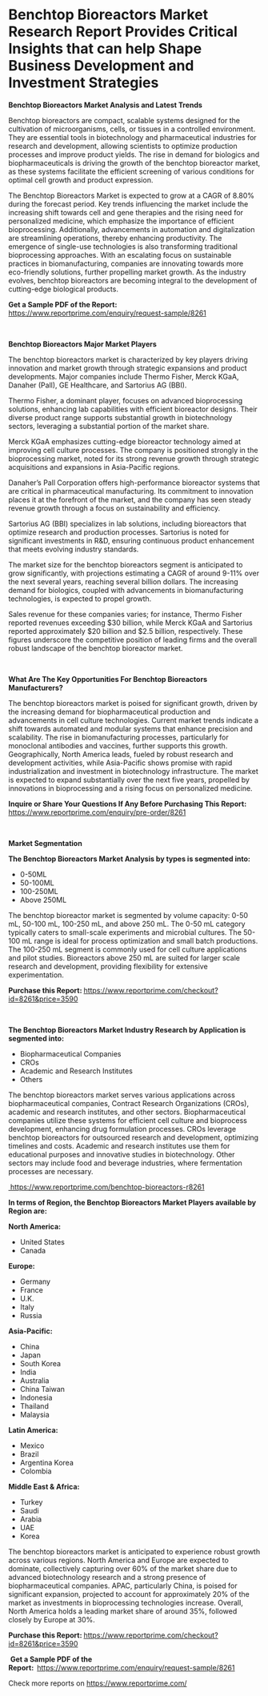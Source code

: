<p><h1>Benchtop Bioreactors Market Research Report Provides Critical Insights that can help Shape Business Development and Investment Strategies</h1></p><p><strong>Benchtop Bioreactors Market Analysis and Latest Trends</strong></p>
<p><p>Benchtop bioreactors are compact, scalable systems designed for the cultivation of microorganisms, cells, or tissues in a controlled environment. They are essential tools in biotechnology and pharmaceutical industries for research and development, allowing scientists to optimize production processes and improve product yields. The rise in demand for biologics and biopharmaceuticals is driving the growth of the benchtop bioreactor market, as these systems facilitate the efficient screening of various conditions for optimal cell growth and product expression.</p><p>The Benchtop Bioreactors Market is expected to grow at a CAGR of 8.80% during the forecast period. Key trends influencing the market include the increasing shift towards cell and gene therapies and the rising need for personalized medicine, which emphasize the importance of efficient bioprocessing. Additionally, advancements in automation and digitalization are streamlining operations, thereby enhancing productivity. The emergence of single-use technologies is also transforming traditional bioprocessing approaches. With an escalating focus on sustainable practices in biomanufacturing, companies are innovating towards more eco-friendly solutions, further propelling market growth. As the industry evolves, benchtop bioreactors are becoming integral to the development of cutting-edge biological products.</p></p>
<p><strong>Get a Sample PDF of the Report:&nbsp;</strong> <a href="https://www.reportprime.com/enquiry/request-sample/8261?utm_campaign=3035&utm_medium=2&utm_source=Github&utm_content=ia&utm_term=19032025&utm_id=benchtop-bioreactors">https://www.reportprime.com/enquiry/request-sample/8261</a></p>
<p>&nbsp;</p>
<p><strong>Benchtop Bioreactors Major Market Players</strong></p>
<p><p>The benchtop bioreactors market is characterized by key players driving innovation and market growth through strategic expansions and product developments. Major companies include Thermo Fisher, Merck KGaA, Danaher (Pall), GE Healthcare, and Sartorius AG (BBI). </p><p>Thermo Fisher, a dominant player, focuses on advanced bioprocessing solutions, enhancing lab capabilities with efficient bioreactor designs. Their diverse product range supports substantial growth in biotechnology sectors, leveraging a substantial portion of the market share.</p><p>Merck KGaA emphasizes cutting-edge bioreactor technology aimed at improving cell culture processes. The company is positioned strongly in the bioprocessing market, noted for its strong revenue growth through strategic acquisitions and expansions in Asia-Pacific regions.</p><p>Danaher’s Pall Corporation offers high-performance bioreactor systems that are critical in pharmaceutical manufacturing. Its commitment to innovation places it at the forefront of the market, and the company has seen steady revenue growth through a focus on sustainability and efficiency.</p><p>Sartorius AG (BBI) specializes in lab solutions, including bioreactors that optimize research and production processes. Sartorius is noted for significant investments in R&D, ensuring continuous product enhancement that meets evolving industry standards.</p><p>The market size for the benchtop bioreactors segment is anticipated to grow significantly, with projections estimating a CAGR of around 9-11% over the next several years, reaching several billion dollars. The increasing demand for biologics, coupled with advancements in biomanufacturing technologies, is expected to propel growth.</p><p>Sales revenue for these companies varies; for instance, Thermo Fisher reported revenues exceeding $30 billion, while Merck KGaA and Sartorius reported approximately $20 billion and $2.5 billion, respectively. These figures underscore the competitive position of leading firms and the overall robust landscape of the benchtop bioreactor market.</p></p>
<p>&nbsp;</p>
<p><strong>What Are The Key Opportunities For Benchtop Bioreactors Manufacturers?</strong></p>
<p><p>The benchtop bioreactors market is poised for significant growth, driven by the increasing demand for biopharmaceutical production and advancements in cell culture technologies. Current market trends indicate a shift towards automated and modular systems that enhance precision and scalability. The rise in biomanufacturing processes, particularly for monoclonal antibodies and vaccines, further supports this growth. Geographically, North America leads, fueled by robust research and development activities, while Asia-Pacific shows promise with rapid industrialization and investment in biotechnology infrastructure. The market is expected to expand substantially over the next five years, propelled by innovations in bioprocessing and a rising focus on personalized medicine.</p></p>
<p><strong>Inquire or Share Your Questions If Any Before Purchasing This Report:</strong> <a href="https://www.reportprime.com/enquiry/pre-order/8261?utm_campaign=3035&utm_medium=2&utm_source=Github&utm_content=ia&utm_term=19032025&utm_id=benchtop-bioreactors">https://www.reportprime.com/enquiry/pre-order/8261</a></p>
<p>&nbsp;</p>
<p><strong>Market Segmentation</strong></p>
<p><strong>The Benchtop Bioreactors Market Analysis by types is segmented into:</strong></p>
<p><ul><li>0-50ML</li><li>50-100ML</li><li>100-250ML</li><li>Above 250ML</li></ul></p>
<p><p>The benchtop bioreactor market is segmented by volume capacity: 0-50 mL, 50-100 mL, 100-250 mL, and above 250 mL. The 0-50 mL category typically caters to small-scale experiments and microbial cultures. The 50-100 mL range is ideal for process optimization and small batch productions. The 100-250 mL segment is commonly used for cell culture applications and pilot studies. Bioreactors above 250 mL are suited for larger scale research and development, providing flexibility for extensive experimentation.</p></p>
<p><strong>Purchase this Report:&nbsp;</strong><a href="https://www.reportprime.com/checkout?id=8261&price=3590&utm_campaign=3035&utm_medium=2&utm_source=Github&utm_content=ia&utm_term=19032025&utm_id=benchtop-bioreactors">https://www.reportprime.com/checkout?id=8261&price=3590</a></p>
<p>&nbsp;</p>
<p><strong>The Benchtop Bioreactors Market Industry Research by Application is segmented into:</strong></p>
<p><ul><li>Biopharmaceutical Companies</li><li>CROs</li><li>Academic and Research Institutes</li><li>Others</li></ul></p>
<p><p>The benchtop bioreactors market serves various applications across biopharmaceutical companies, Contract Research Organizations (CROs), academic and research institutes, and other sectors. Biopharmaceutical companies utilize these systems for efficient cell culture and bioprocess development, enhancing drug formulation processes. CROs leverage benchtop bioreactors for outsourced research and development, optimizing timelines and costs. Academic and research institutes use them for educational purposes and innovative studies in biotechnology. Other sectors may include food and beverage industries, where fermentation processes are necessary.</p></p>
<p><a href="https://www.reportprime.com/benchtop-bioreactors-r8261?utm_campaign=3035&utm_medium=2&utm_source=Github&utm_content=ia&utm_term=19032025&utm_id=benchtop-bioreactors">&nbsp;https://www.reportprime.com/benchtop-bioreactors-r8261</a></p>
<p><strong>In terms of Region, the Benchtop Bioreactors Market Players available by Region are:</strong></p>
<p>
    <p> <strong> North America: </strong>
        <ul>
            <li>United States</li>
            <li>Canada</li>
        </ul>
        </p> 
    <p> <strong> Europe: </strong>
        <ul>
            <li>Germany</li>
            <li>France</li>
            <li>U.K.</li>
            <li>Italy</li>
            <li>Russia</li>
        </ul>
        </p> 
    <p> <strong> Asia-Pacific: </strong>
        <ul>
            <li>China</li>
            <li>Japan</li>
            <li>South Korea</li>
            <li>India</li>
            <li>Australia</li>
            <li>China Taiwan</li>
            <li>Indonesia</li>
            <li>Thailand</li>
            <li>Malaysia</li>
        </ul>
        </p> 
    <p> <strong> Latin America: </strong>
        <ul>
            <li>Mexico</li>
            <li>Brazil</li>
            <li>Argentina Korea</li>
            <li>Colombia</li>
        </ul>
        </p> 
    <p> <strong> Middle East & Africa: </strong>
        <ul>
            <li>Turkey</li>
            <li>Saudi</li>
            <li>Arabia</li>
            <li>UAE</li>
            <li>Korea</li>
        </ul>
    </p>
    </p>
<p><p>The benchtop bioreactors market is anticipated to experience robust growth across various regions. North America and Europe are expected to dominate, collectively capturing over 60% of the market share due to advanced biotechnology research and a strong presence of biopharmaceutical companies. APAC, particularly China, is poised for significant expansion, projected to account for approximately 20% of the market as investments in bioprocessing technologies increase. Overall, North America holds a leading market share of around 35%, followed closely by Europe at 30%.</p></p>
<p><strong>Purchase this Report: </strong><a href="https://www.reportprime.com/checkout?id=8261&price=3590&utm_campaign=3035&utm_medium=2&utm_source=Github&utm_content=ia&utm_term=19032025&utm_id=benchtop-bioreactors">https://www.reportprime.com/checkout?id=8261&price=3590</a></p>
<p>&nbsp;<strong>Get a Sample PDF of the Report:&nbsp;&nbsp;</strong><a href="https://www.reportprime.com/enquiry/request-sample/8261?utm_campaign=3035&utm_medium=2&utm_source=Github&utm_content=ia&utm_term=19032025&utm_id=benchtop-bioreactors">https://www.reportprime.com/enquiry/request-sample/8261</a></p>
<p><strong></strong></p>
<p>Check more reports on <a href="https://www.reportprime.com/?utm_campaign=3035&utm_medium=2&utm_source=Github&utm_content=ia&utm_term=19032025&utm_id=benchtop-bioreactors">https://www.reportprime.com/</a></p>